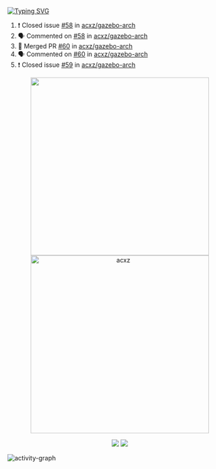 [![Typing SVG](https://readme-typing-svg.herokuapp.com?size=16&color=AFFFA3&multiline=true&height=75&lines=contributing+to+robotics%2Fae%2Fml%2Fgpu;packaging+it+for+archlinux;ricer)](https://git.io/typing-svg)

<!--START_SECTION:activity-->
1. ❗️ Closed issue [#58](https://github.com/acxz/gazebo-arch/issues/58) in [acxz/gazebo-arch](https://github.com/acxz/gazebo-arch)
2. 🗣 Commented on [#58](https://github.com/acxz/gazebo-arch/issues/58) in [acxz/gazebo-arch](https://github.com/acxz/gazebo-arch)
3. 🎉 Merged PR [#60](https://github.com/acxz/gazebo-arch/pull/60) in [acxz/gazebo-arch](https://github.com/acxz/gazebo-arch)
4. 🗣 Commented on [#60](https://github.com/acxz/gazebo-arch/issues/60) in [acxz/gazebo-arch](https://github.com/acxz/gazebo-arch)
5. ❗️ Closed issue [#59](https://github.com/acxz/gazebo-arch/issues/59) in [acxz/gazebo-arch](https://github.com/acxz/gazebo-arch)
<!--END_SECTION:activity-->

<p align="center">
  <img width="400em" src=https://github-readme-stats.vercel.app/api?username=acxz&include_all_commits=true&show_icons=true />
  <img width="400em" src="https://github-readme-streak-stats.herokuapp.com/?user=acxz&" alt="acxz" />
</p>

<p align="center">
  <img src=https://github-readme-stats.vercel.app/api/top-langs/?username=acxz&layout=compact />
  <img src=https://github-profile-trophy.vercel.app/?username=acxz&row=2&column=4 />
</p>

![activity-graph](https://github-readme-activity-graph.cyclic.app/graph?username=acxz&theme=aqua)
